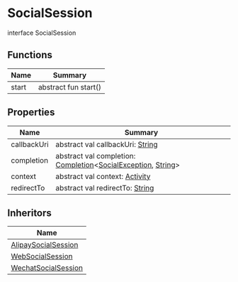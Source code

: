 # SocialSession

interface SocialSession

## Functions

| Name  | Summary              |
| ----- | -------------------- |
| start | abstract fun start() |

## Properties

| Name        | Summary                                                                                                                                                                                                                                     |
| ----------- | ------------------------------------------------------------------------------------------------------------------------------------------------------------------------------------------------------------------------------------------- |
| callbackUri | abstract val callbackUri: [String](https://kotlinlang.org/api/latest/jvm/stdlib/kotlin/-string/index.html)                                                                                                                                  |
| completion  | abstract val completion: [Completion](../../io.fastlogs.sdk.android.completion/-completion/index.md)&lt;[SocialException](../-social-exception/index.md), [String](https://kotlinlang.org/api/latest/jvm/stdlib/kotlin/-string/index.html)&gt; |
| context     | abstract val context: [Activity](https://developer.android.com/reference/kotlin/android/app/Activity.html)                                                                                                                                  |
| redirectTo  | abstract val redirectTo: [String](https://kotlinlang.org/api/latest/jvm/stdlib/kotlin/-string/index.html)                                                                                                                                   |

## Inheritors

| Name                                                                                                 |
| ---------------------------------------------------------------------------------------------------- |
| [AlipaySocialSession](../../io.fastlogs.sdk.android.auth.social.alipay/-alipay-social-session/index.md) |
| [WebSocialSession](../../io.fastlogs.sdk.android.auth.social.web/-web-social-session/index.md)          |
| [WechatSocialSession](../../io.fastlogs.sdk.android.auth.social.wechat/-wechat-social-session/index.md) |
